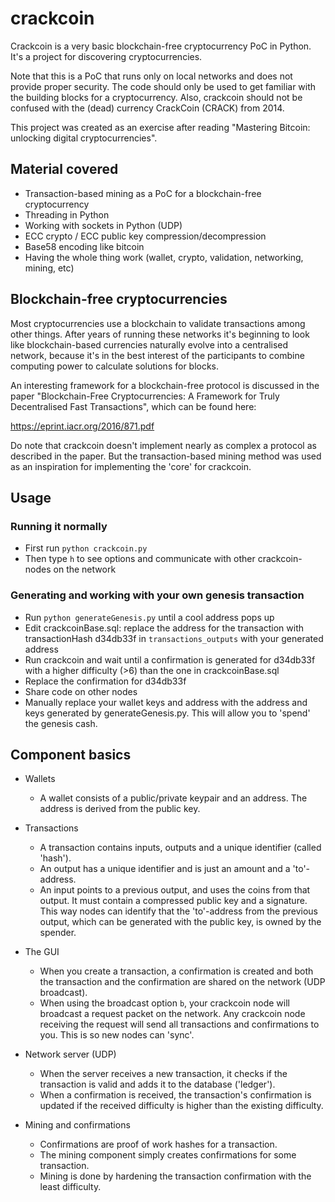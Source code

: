 # crackcoin

Crackcoin is a very basic blockchain-free cryptocurrency PoC in Python. It's a project for discovering cryptocurrencies.

Note that this is a PoC that runs only on local networks and does not provide proper security. The code should only be used to get familiar with the building blocks for a cryptocurrency. Also, crackcoin should not be confused with the (dead) currency CrackCoin (CRACK) from 2014.

This project was created as an exercise after reading "Mastering Bitcoin: unlocking digital cryptocurrencies".

## Material covered

- Transaction-based mining as a PoC for a blockchain-free cryptocurrency
- Threading in Python
- Working with sockets in Python (UDP)
- ECC crypto / ECC public key compression/decompression
- Base58 encoding like bitcoin
- Having the whole thing work (wallet, crypto, validation, networking, mining, etc)

## Blockchain-free cryptocurrencies

Most cryptocurrencies use a blockchain to validate transactions among other things. After years of running these networks it's beginning to look like blockchain-based currencies naturally evolve into a centralised network, because it's in the best interest of the participants to combine computing power to calculate solutions for blocks.

An interesting framework for a blockchain-free protocol is discussed in the paper "Blockchain-Free Cryptocurrencies: A Framework for Truly Decentralised Fast Transactions", which can be found here:

https://eprint.iacr.org/2016/871.pdf

Do note that crackcoin doesn't implement nearly as complex a protocol as described in the paper. But the transaction-based mining method was used as an inspiration for implementing the 'core' for crackcoin.

## Usage

### Running it normally

- First run `python crackcoin.py`
- Then type `h` to see options and communicate with other crackcoin-nodes on the network

### Generating and working with your own genesis transaction

- Run `python generateGenesis.py` until a cool address pops up
- Edit crackcoinBase.sql: replace the address for the transaction with transactionHash d34db33f in `transactions_outputs` with your generated address
- Run crackcoin and wait until a confirmation is generated for d34db33f with a higher difficulty (>6) than the one in crackcoinBase.sql
- Replace the confirmation for d34db33f
- Share code on other nodes
- Manually replace your wallet keys and address with the address and keys generated by generateGenesis.py. This will allow you to 'spend' the genesis cash.

## Component basics

- Wallets
  - A wallet consists of a public/private keypair and an address. The address is derived from the public key.
  
- Transactions
  - A transaction contains inputs, outputs and a unique identifier (called 'hash').
  - An output has a unique identifier and is just an amount and a 'to'-address.
  - An input points to a previous output, and uses the coins from that output. It must contain a compressed public key and a signature. This way nodes can identify that the 'to'-address from the previous output, which can be generated with the public key, is owned by the spender.

- The GUI
  - When you create a transaction, a confirmation is created and both the transaction and the confirmation are shared on the network (UDP broadcast).
  - When using the broadcast option `b`, your crackcoin node will broadcast a request packet on the network. Any crackcoin node receiving the request will send all transactions and confirmations to you. This is so new nodes can 'sync'.

- Network server (UDP)
  - When the server receives a new transaction, it checks if the transaction is valid and adds it to the database ('ledger').
  - When a confirmation is received, the transaction's confirmation is updated if the received difficulty is higher than the existing difficulty.

- Mining and confirmations
  - Confirmations are proof of work hashes for a transaction.
  - The mining component simply creates confirmations for some transaction.
  - Mining is done by hardening the transaction confirmation with the least difficulty.
